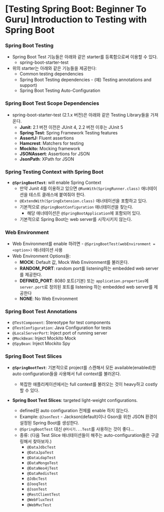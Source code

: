# [Testing Spring Boot: Beginner To Guru] Introduction to Testing with Spring Boot



### Spring Boot Testing

- Spring Boot Test 기능들은 아래와 같은 starter를 등록함으로써 이용할 수 있다.
  - spring-boot-starter-test
- 위의 starter는 아래와 같은 기능들을 제공한다:
  - Common testing dependencies
  - Spring Boot Testing dependencies - (예) Testing annotations and support)
  - Spring Boot Testing Auto-Configuration



### Spring Boot Test Scope Dependencies

- spring-boot-starter-test (2.1.x 버전)은 아래와 같은 Testing Library들을 가져온다.
  - **Junit**: 2.1 버전 이전은 JUnit 4,	2.2 버전 이후는 JUnit 5
  - **Spring Test**: Spring Framework Testing features
  - **AssertJ:** Fluent assertions
  - **Hamcrest**: Matchers for testing
  - **Mockito:** Mocking framework
  - **JSONAssert**: Assertions for JSON
  - **JsonPath**: XPath for JSON





### Spring Testing Context with Spring Boot

- **`@SpringBootTest`**: will enable Spring Context
  - 만약 Junit 4를 이용하고 있으면 `@RunWith(SpringRunner.class)` 애너테이션을 테스트 클래스에 붙여줘야 한다.
  - `@ExtendWith(SpringExtension.class)` 애너테이션을 포함하고 있다.
  - 기본적으로 `@SpringBootConfiguration` 애너테이션을 찾는다.
    - 해당 애너테이션은 `@SpringBootApplication`에 포함되어 있다.
  - 기본적으로 Spring Boot는 web server를 시작시키지 않는다.





### Web Environment

- Web Environment를 enable 하려면 - `@SpringBootTest(webEnvironment = <option>)` 애너테이션 사용
- Web Environment Options들:
  - **MOCK**: Default 값, Mock Web Environment를 불러온다.
  - **RANDOM_PORT**: random port를 listening하는 embedded web server를 제공한다.
  - **DEFINED_PORT**: 8080 포트(기본) 또는 `application.properties`에 `server.port`로 정의된 포트를 listening 하는 embedded web server를 제공한다
  - **NONE**: No Web Environment



### Spring Boot Test Annotations

- `@TestComponent`: Stereotype for test components
- `@TestConfiguration`: Java Configuration for tests
- `@LocalServerPort`: Inject port of running server
- `@MockBean`: Inject Mockito Mock
- `@SpyBean`: Inject Mockito Spy





### Spring Boot Test Slices

- **`@SpringBootTest`**: 기본적으로 project를 스캔해서 모든 available(enabled)한 auto configuration들을 사용해서 full context를 불러온다.

  - 복잡한 애플리케이션에서는 full context를 불러오는 것이 heavy하고 costly할 수 있다.

  

- **Spring Boot Test Slices**: targeted light-weight configurations.

  - defined된 auto configuration 전체를 enable 하지 않는다.
  - Example: `@JsonTest` - Jackson(default)이나 Gson을 위한 JSON 환경이 설정된 Spring Boot를 생성한다.
  - `@SpringBootTest` 대신 `@머시기...Test`를 사용하는 것이 좋다...
  - 종류: (다음 Test Slice 애너테이션들이 해주는 auto-configuration들은 구글링해서 찾아보자.)
    - `@DataJdbcTest`
    - `@DataJpaTest`
    - `@DataLdapTest`
    - `@DataMongoTest`
    - `@DataNeo4jTest`
    - `@DataRedisTest`
    - `@JdbcTest`
    - `@JooqTest`
    - `@JsonTest`
    - `@RestClientTest`
    - `@WebFluxTest`
    - `@WebMvcTest`



















